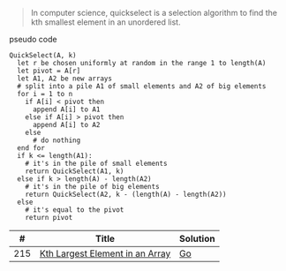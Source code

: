 > In computer science, quickselect is a selection algorithm to find the kth smallest element in an unordered list.

pseudo code
```
QuickSelect(A, k)
  let r be chosen uniformly at random in the range 1 to length(A)
  let pivot = A[r]
  let A1, A2 be new arrays
  # split into a pile A1 of small elements and A2 of big elements
  for i = 1 to n
    if A[i] < pivot then
      append A[i] to A1
    else if A[i] > pivot then
      append A[i] to A2
    else
      # do nothing
  end for
  if k <= length(A1):
    # it's in the pile of small elements
    return QuickSelect(A1, k)
  else if k > length(A) - length(A2)
    # it's in the pile of big elements
    return QuickSelect(A2, k - (length(A) - length(A2))
  else
    # it's equal to the pivot
    return pivot
```

| #        | Title                                                    | Solution                                    |
| -------- | -------------------------------------------------------- | ------------------------------------------- |
| 215      | [Kth Largest Element in an Array](kth-largest-element)   |   [Go](kth_largest_element_in_an_array.go)  |


[kth-largest-element]: https://leetcode.com/problems/kth-largest-element-in-an-array/